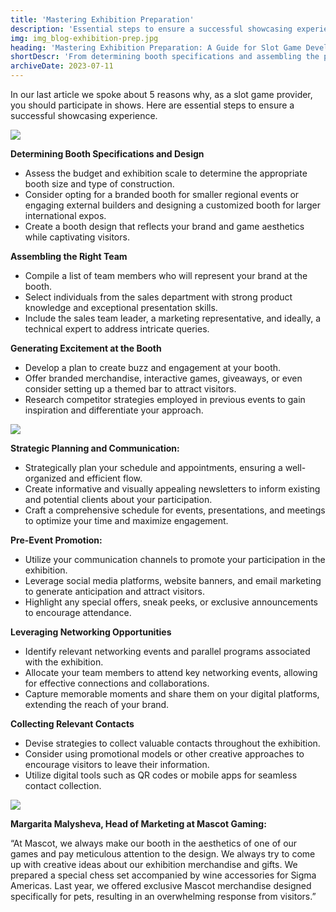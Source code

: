 ```yaml
---
title: 'Mastering Exhibition Preparation'
description: 'Essential steps to ensure a successful showcasing experience.'
img: img_blog-exhibition-prep.jpg
heading: 'Mastering Exhibition Preparation: A Guide for Slot Game Developers'
shortDescr: 'From determining booth specifications and assembling the perfect team to generating excitement with unique designs and engaging activities, Mascot Gaming shares essential steps to captivate visitors and leave a lasting impression.'
archiveDate: 2023-07-11
---
```

In our last article we spoke about 5 reasons why, as a slot game provider, you should participate in shows. Here are essential steps to ensure a successful showcasing experience.

![](../../images/img_blog-exhibition-prep2.jpg)


**Determining Booth Specifications and Design**

*   Assess the budget and exhibition scale to determine the appropriate booth size and type of construction.
*   Consider opting for a branded booth for smaller regional events or engaging external builders and designing a customized booth for larger international expos.
*   Create a booth design that reflects your brand and game aesthetics while captivating visitors.



**Assembling the Right Team**

*   Compile a list of team members who will represent your brand at the booth.
*   Select individuals from the sales department with strong product knowledge and exceptional presentation skills.
*   Include the sales team leader, a marketing representative, and ideally, a technical expert to address intricate queries.



**Generating Excitement at the Booth**

*   Develop a plan to create buzz and engagement at your booth.
*   Offer branded merchandise, interactive games, giveaways, or even consider setting up a themed bar to attract visitors.
*   Research competitor strategies employed in previous events to gain inspiration and differentiate your approach.

![](../../images/img_blog-exhibition-prep31.jpg)



**Strategic Planning and Communication:**

*   Strategically plan your schedule and appointments, ensuring a well-organized and efficient flow.
*   Create informative and visually appealing newsletters to inform existing and potential clients about your participation.
*   Craft a comprehensive schedule for events, presentations, and meetings to optimize your time and maximize engagement.



**Pre-Event Promotion:**

*   Utilize your communication channels to promote your participation in the exhibition.
*   Leverage social media platforms, website banners, and email marketing to generate anticipation and attract visitors.
*   Highlight any special offers, sneak peeks, or exclusive announcements to encourage attendance.


**Leveraging Networking Opportunities**

*   Identify relevant networking events and parallel programs associated with the exhibition.
*   Allocate your team members to attend key networking events, allowing for effective connections and collaborations.
*   Capture memorable moments and share them on your digital platforms, extending the reach of your brand.



**Collecting Relevant Contacts**

*   Devise strategies to collect valuable contacts throughout the exhibition.
*   Consider using promotional models or other creative approaches to encourage visitors to leave their information.
*   Utilize digital tools such as QR codes or mobile apps for seamless contact collection.


![](../../images/img_blog-exhibition-prep4.jpg)


**Margarita Malysheva, Head of Marketing at Mascot Gaming:** 

“At Mascot, we always make our booth in the aesthetics of one of our games and pay meticulous attention to the design. We always try to come up with creative ideas about our exhibition merchandise and gifts. We prepared a special chess set accompanied by wine accessories for Sigma Americas. Last year, we offered exclusive Mascot merchandise designed specifically for pets, resulting in an overwhelming response from visitors.”
